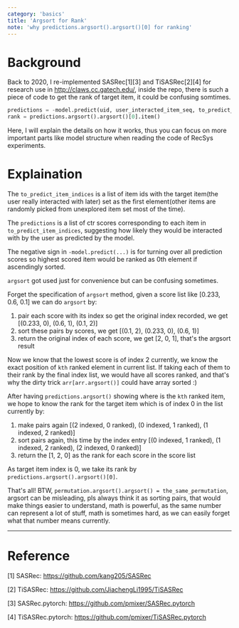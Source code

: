 ```yaml
---
category: 'basics'
title: 'Argsort for Rank'
note: 'why predictions.argsort().argsort()[0] for ranking'
---
```


# Background

Back to 2020, I re-implemented SASRec\[1\]\[3\] and TiSASRec\[2\]\[4\] for research use in http://claws.cc.gatech.edu/, inside the repo, there is such a piece of code to get the rank of target item, it could be confusing somtimes.

```python
predictions = -model.predict(uid, user_interacted_item_seq, to_predict_item_indices)
rank = predictions.argsort().argsort()[0].item()
```

Here, I will explain the details on how it works, thus you can focus on more important parts like model structure when reading the code of RecSys experiments.

# Explaination

The `to_predict_item_indices` is a list of item ids with the target item(the user really interacted with later) set as the first element(other items are randomly picked from unexplored item set most of the time).

The `predictions` is a list of ctr scores corresponding to each item in `to_predict_item_indices`, suggesting how likely they would be interacted with by the user as predicted by the model.

The negative sign in `-model.predict(...)` is for turning over all prediction scores so highest scored item would be ranked as 0th element if ascendingly sorted.

`argsort` got used just for convenience but can be confusing sometimes.

Forget the specification of `argsort` method, given a score list like \[0.233, 0.6, 0.1\] we can do `argsort` by:

1. pair each score with its index so get the original index recorded, we get \[(0.233, 0), (0.6, 1), (0.1, 2)\]
2. sort these pairs by scores, we get \[(0.1, 2), (0.233, 0), (0.6, 1)\]
3. return the original index of each score, we get \[2, 0, 1\], that's the argsort result

Now we know that the lowest score is of index 2 currently, we know the exact position of `kth` ranked element in current list. If taking each of them to their rank by the final index list, we would have all scores ranked, and that's why the dirty trick `arr[arr.argsort()]` could have array sorted :)

After having `predictions.argsort()` showing where is the `kth` ranked item, we hope to know the rank for the target item which is of index 0 in the list currently by:

1. make pairs again \[(2 indexed, 0 ranked), (0 indexed, 1 ranked), (1 indexed, 2 ranked)\]
2. sort pairs again, this time by the index entry \[(0 indexed, 1 ranked), (1 indexed, 2 ranked), (2 indexed, 0 ranked)\]
3. return the \[1, 2, 0\] as the rank for each score in the score list

As target item index is 0, we take its rank by `predictions.argsort().argsort()[0]`.

That's all! BTW, `permutation.argsort().argsort() = the_same_permutation`, argsort can be misleading, pls always think it as sorting pairs, that would make things easier to understand, math is powerful, as the same number can represent a lot of stuff, math is sometimes hard, as we can easily forget what that number means currently.

---

# Reference

\[1\] SASRec: https://github.com/kang205/SASRec

\[2\] TiSASRec: https://github.com/JiachengLi1995/TiSASRec

\[3\] SASRec.pytorch: https://github.com/pmixer/SASRec.pytorch

\[4\] TiSASRec.pytorch: https://github.com/pmixer/TiSASRec.pytorch
